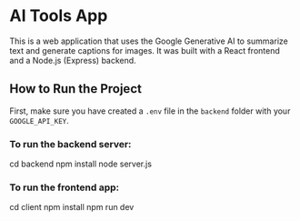 # AI Tools App

This is a web application that uses the Google Generative AI to summarize text and generate captions for images. It was built with a React frontend and a Node.js (Express) backend.

## How to Run the Project

First, make sure you have created a `.env` file in the `backend` folder with your `GOOGLE_API_KEY`.

### To run the backend server:
cd backend
npm install
node server.js

### To run the frontend app:
cd client
npm install
npm run dev